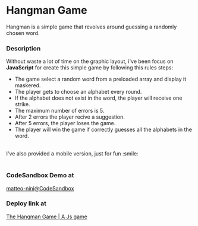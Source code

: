 # Hangman Game
Hangman is a simple game that revolves around guessing a randomly chosen word.


### Description
Without waste a lot of time on the graphic layout, i've been focus on **JavaScript** for create this simple game by following this rules steps: <br>

- The game select a random word from a preloaded array and display it maskered.
- The player gets to choose an alphabet every round.
- If the alphabet does not exist in the word, the player will receive one strike.
- The maximum number of errors is 5.
- After 2 errors the player recive a suggestion.
- After 5 errors, the player loses the game.
- The player will win the game if correctly guesses all the alphabets in the word.
<br>
I've also provided a mobile version, just for fun :smile:
<br><br>


### CodeSandbox Demo at
[matteo-nini@CodeSandbox](https://codesandbox.io/s/bold-merkle-gotbz)

### Deploy link at
[The Hangman Game | A Js game](https://thehangman-game.netlify.app/)
